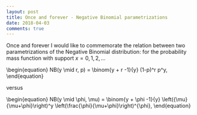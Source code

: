 ```yaml
---
layout: post
title: Once and forever - Negative Binomial parametrizations
date: 2018-04-03
comments: true
---
```

Once and forever I would like to commemorate the relation between two parametrizations of the Negative Binomial distribution: 
for the probability mass function with support $x = 0,1,2,...$

\begin{equation}
NB(y \mid r, p) = \binom{y + r -1}{y} (1-p)^r p^y,
\end{equation}

versus

\begin{equation}
NB(y \mid \phi, \mu) = \binom{y + \phi -1}{y} \left(\{\mu}{\mu+\phi}\right)^y \left(\frac{\phi}{\mu+\phi}\right)^{\phi},
\end{equation}

